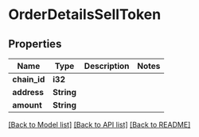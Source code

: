 # OrderDetailsSellToken

## Properties

Name | Type | Description | Notes
------------ | ------------- | ------------- | -------------
**chain_id** | **i32** |  | 
**address** | **String** |  | 
**amount** | **String** |  | 

[[Back to Model list]](../README.md#documentation-for-models) [[Back to API list]](../README.md#documentation-for-api-endpoints) [[Back to README]](../README.md)


